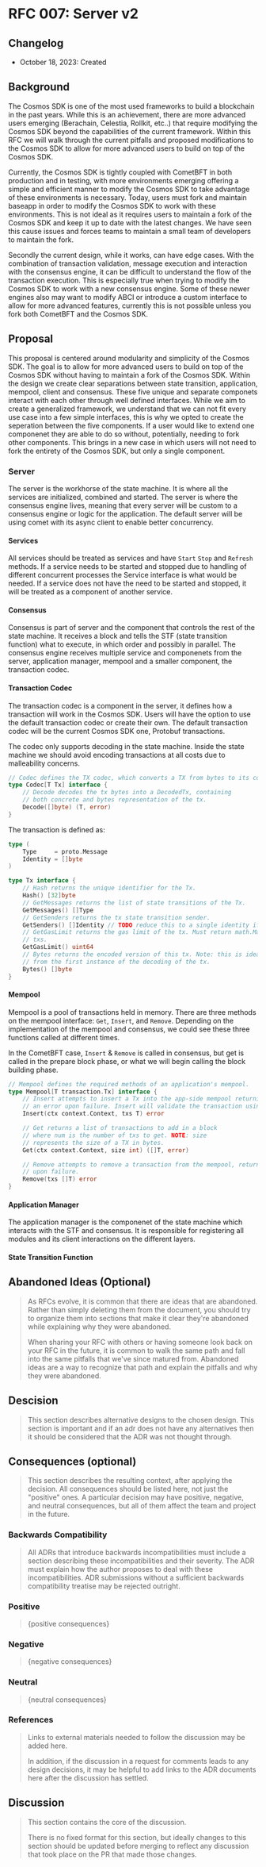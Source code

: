 # RFC 007: Server v2

## Changelog

* October 18, 2023: Created

## Background

The Cosmos SDK is one of the most used frameworks to build a blockchain in the past years. While this is an achievement, there are more advanced users emerging (Berachain, Celestia, Rollkit, etc..) that require modifying the Cosmos SDK beyond the capabilities of the current framework. Within this RFC we will walk through the current pitfalls and proposed modifications to the Cosmos SDK to allow for more advanced users to build on top of the Cosmos SDK. 

Currently, the Cosmos SDK is tightly coupled with CometBFT in both production and in testing, with more environments emerging offering a simple and efficient manner to modify the Cosmos SDK to take advantage of these environments is necessary. Today, users must fork and maintain baseapp in order to modify the Cosmos SDK to work with these environments. This is not ideal as it requires users to maintain a fork of the Cosmos SDK and keep it up to date with the latest changes. We have seen this cause issues and forces teams to maintain a small team of developers to maintain the fork.

Secondly the current design, while it works, can have edge cases. With the combination of transaction validation, message execution and interaction with the consensus engine, it can be difficult to understand the flow of the transaction execution. This is especially true when trying to modify the Cosmos SDK to work with a new consensus engine. Some of these newer engines also may want to modify ABCI or introduce a custom interface to allow for more advanced features, currently this is not possible unless you fork both CometBFT and the Cosmos SDK.


## Proposal

This proposal is centered around modularity and simplicity of the Cosmos SDK. The goal is to allow for more advanced users to build on top of the Cosmos SDK without having to maintain a fork of the Cosmos SDK. Within the design we create clear separations between state transition, application, mempool, client and consensus. These five unique and separate componets interact with each other through well defined interfaces. While we aim to create a generalized framework, we understand that we can not fit every use case into a few simple interfaces, this is why we opted to create the seperation between the five components. If a user would like to extend one componenet they are able to do so without, potentially, needing to fork other components. This brings in a new case in which users will not need to fork the entirety of the Cosmos SDK, but only a single component. 

### Server

The server is the workhorse of the state machine. It is where all the services are initialized, combined and started. The server is where the consensus engine lives, meaning that every server will be custom to a consensus engine or logic for the application. The default server will be using comet with its async client to enable better concurrency. 

#### Services 

All services should be treated as services and have `Start` `Stop` and `Refresh` methods. If a service needs to be started and stopped due to handling of different concurrent processes the Service interface is what would be needed. If a service does not have the need to be started and stopped, it will be treated as a component of another service. 

#### Consensus

Consensus is part of server and the component that controls the rest of the state machine. It receives a block and tells the STF (state transition function) what to execute, in which order and possibly in parallel. The consensus engine receives multiple service and componenets from the server, application manager, mempool and a smaller component, the transaction codec. 

#### Transaction Codec

The transaction codec is a component in the server, it defines how a transaction will work in the Cosmos SDK. Users will have the option to use the default transaction codec or create their own. The default transaction codec will be the current Cosmos SDK one, Protobuf transactions.

The codec only supports decoding in the state machine. Inside the state machine we should avoid encoding transactions at all costs due to malleability concerns. 

```go
// Codec defines the TX codec, which converts a TX from bytes to its concrete representation.
type Codec[T Tx] interface {
	// Decode decodes the tx bytes into a DecodedTx, containing
	// both concrete and bytes representation of the tx.
	Decode([]byte) (T, error)
}
```

The transaction is defined as: 

```go
type (
	Type     = proto.Message
	Identity = []byte
)

type Tx interface {
	// Hash returns the unique identifier for the Tx.
	Hash() [32]byte
	// GetMessages returns the list of state transitions of the Tx.
	GetMessages() []Type
	// GetSenders returns the tx state transition sender.
	GetSenders() []Identity // TODO reduce this to a single identity if accepted
	// GetGasLimit returns the gas limit of the tx. Must return math.MaxUint64 for infinite gas
	// txs.
	GetGasLimit() uint64
	// Bytes returns the encoded version of this tx. Note: this is ideally cached
	// from the first instance of the decoding of the tx.
	Bytes() []byte
}
```

#### Mempool

Mempool is a pool of transactions held in memory. There are three methods on the mempool interface: `Get`, `Insert`, and `Remove`. Depending on the implementation of the mempool and consensus, we could see these three functions called at different times. 

In the CometBFT case, `Insert` & `Remove` is called in consensus, but get is called in the prepare block phase, or what we will begin calling the block building phase.


```go
// Mempool defines the required methods of an application's mempool.
type Mempool[T transaction.Tx] interface {
	// Insert attempts to insert a Tx into the app-side mempool returning
	// an error upon failure. Insert will validate the transaction using the txValidator
	Insert(ctx context.Context, txs T) error

	// Get returns a list of transactions to add in a block
	// where num is the number of txs to get. NOTE: size
	// represents the size of a TX in bytes.
	Get(ctx context.Context, size int) ([]T, error)

	// Remove attempts to remove a transaction from the mempool, returning an error
	// upon failure.
	Remove(txs []T) error
}
```

#### Application Manager

The application manager is the componenet of the state machine which interacts with the STF and consensus. It is responsible for registering all modules and its client interactions on the different layers. 


#### State Transition Function



## Abandoned Ideas (Optional)

> As RFCs evolve, it is common that there are ideas that are abandoned. Rather than simply deleting them from the 
> document, you should try to organize them into sections that make it clear they're abandoned while explaining why they 
> were abandoned.
> 
> When sharing your RFC with others or having someone look back on your RFC in the future, it is common to walk the same 
> path and fall into the same pitfalls that we've since matured from. Abandoned ideas are a way to recognize that path 
> and explain the pitfalls and why they were abandoned.

## Descision

> This section describes alternative designs to the chosen design. This section
> is important and if an adr does not have any alternatives then it should be
> considered that the ADR was not thought through. 

## Consequences (optional)

> This section describes the resulting context, after applying the decision. All
> consequences should be listed here, not just the "positive" ones. A particular
> decision may have positive, negative, and neutral consequences, but all of them
> affect the team and project in the future.

### Backwards Compatibility

> All ADRs that introduce backwards incompatibilities must include a section
> describing these incompatibilities and their severity. The ADR must explain
> how the author proposes to deal with these incompatibilities. ADR submissions
> without a sufficient backwards compatibility treatise may be rejected outright.

### Positive

> {positive consequences}

### Negative

> {negative consequences}

### Neutral

> {neutral consequences}



### References

> Links to external materials needed to follow the discussion may be added here.
>
> In addition, if the discussion in a request for comments leads to any design
> decisions, it may be helpful to add links to the ADR documents here after the
> discussion has settled.

## Discussion

> This section contains the core of the discussion.
>
> There is no fixed format for this section, but ideally changes to this
> section should be updated before merging to reflect any discussion that took
> place on the PR that made those changes.
